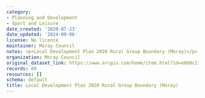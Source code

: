 ```yaml
---
category:
- Planning and Development
- Sport and Leisure
date_created: '2020-07-23'
date_updated: '2024-09-06'
license: No licence
maintainer: Moray Council
notes: <p>Local Development Plan 2020 Rural Group Boundary (Moray)</p>
organization: Moray Council
original_dataset_link: https://www.arcgis.com/home/item.html?id=e060c11e0790471f826ef40c08029094
records: 89
resources: []
schema: default
title: Local Development Plan 2020 Rural Group Boundary (Moray)
---
```

